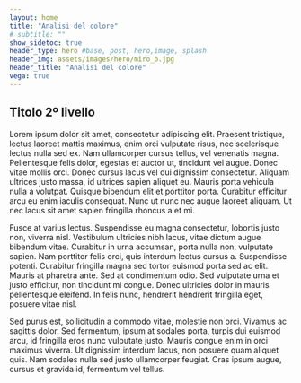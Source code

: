 ```yaml
---
layout: home
title: "Analisi del colore"
# subtitle: ""
show_sidetoc: true
header_type: hero #base, post, hero,image, splash
header_img: assets/images/hero/miro_b.jpg
header_title: "Analisi del colore"
vega: true
---
```


## Titolo 2º livello

Lorem ipsum dolor sit amet, consectetur adipiscing elit. Praesent tristique, lectus laoreet mattis maximus, enim orci
vulputate risus, nec scelerisque lectus nulla sed ex. Nam ullamcorper cursus tellus, vel venenatis magna. Pellentesque
felis dolor, egestas et auctor ut, tincidunt vel augue. Donec vitae mollis orci. Donec cursus lacus vel dui dignissim
consectetur. Aliquam ultrices justo massa, id ultrices sapien aliquet eu. Mauris porta vehicula nulla a volutpat.
Quisque bibendum elit et porttitor porta. Curabitur efficitur arcu eu enim iaculis consequat. Nunc ut nunc nec augue
laoreet aliquam. Ut nec lacus sit amet sapien fringilla rhoncus a et mi.

Fusce at varius lectus. Suspendisse eu magna consectetur, lobortis justo non, viverra nisl. Vestibulum ultricies nibh
lacus, vitae dictum augue bibendum vitae. Curabitur in urna accumsan, porta nulla non, vulputate sapien. Nam porttitor
felis orci, quis interdum lectus cursus a. Suspendisse potenti. Curabitur fringilla magna sed tortor euismod porta sed
ac elit. Mauris at pharetra ante. Sed at condimentum odio. Sed vulputate urna et justo efficitur, non tincidunt mi
congue. Donec ultricies dolor in mauris pellentesque eleifend. In felis nunc, hendrerit hendrerit fringilla eget,
posuere vitae nisl.

Sed purus est, sollicitudin a commodo vitae, molestie non orci. Vivamus ac sagittis dolor. Sed fermentum, ipsum at
sodales porta, turpis dui euismod arcu, id fringilla eros nunc vulputate justo. Mauris congue enim in orci maximus
viverra. Ut dignissim interdum lacus, non posuere quam aliquet quis. Nam sodales nulla sed justo ullamcorper feugiat.
Cras ipsum augue, cursus et gravida id, fermentum vel tellus.